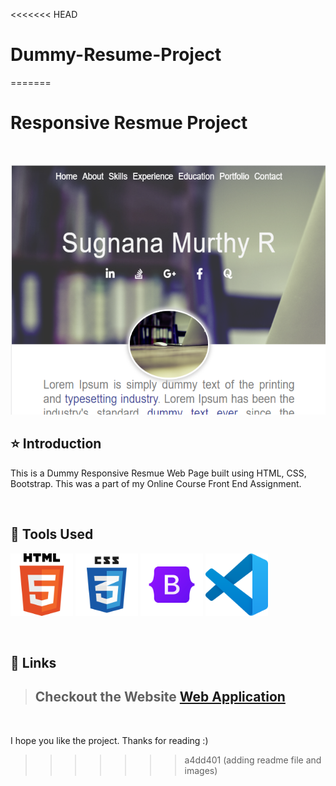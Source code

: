 <<<<<<< HEAD
# Dummy-Resume-Project
=======
# Responsive Resmue Project

<br/>
<p align="center">
    <img height="400" width="800" src="image/Front Page.png">
</p>

## ⭐ Introduction

This is a Dummy Responsive Resmue Web Page built using HTML, CSS, Bootstrap. This was a part of my Online Course Front End Assignment.

   <br/>

## 🔨 Tools Used

<p align="justify">
    <img height="100" width="100" src="image/HTML5.png">
    <img height="100" width="100" src="image/CSS.png">
    <img height="100" width="100" src="image/bootstrap.png">
    <img height="100" width="100" src="image/vscode.png">
</p>

<br/>

## 🔗 Links

> ## Checkout the Website [Web Application](https://murthyrsugnana.github.io/Dummy-Resume-Project/)

 <br/>

I hope you like the project. Thanks for reading :)
>>>>>>> a4dd401 (adding readme file and images)
